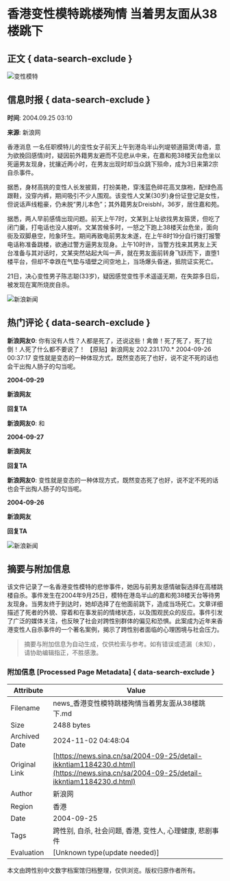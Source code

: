 # 香港变性模特跳楼殉情 当着男友面从38楼跳下

## 正文 { data-search-exclude }


![变性模特](https://n.sinaimg.cn/sinakd10200/360/w180h180/20210713/92fa-279702cc9926ad8ba1a4a797f83a8e29.jpg)

## 信息时报 { data-search-exclude }

**时间**: 2004.09.25 03:10

**来源**: 新浪网

香港消息 一名任职模特儿的变性女子前天上午到港岛半山列堤顿道箍煲(粤语，意为欲挽回感情)时，疑因前外籍男友避而不见悲从中来，在嘉和苑38楼天台危坐以死逼男友现身，扰攘近两小时，在男友出现时却当众跳下殒命，成为3日来第2宗自杀事件。

据悉，身材高挑的变性人长发披肩，打扮美艳，穿浅蓝色碎花高叉旗袍，配绿色高跟鞋，没穿内裤，期间吸引不少人围观。该变性人文某(30岁)身份证登记是女性，但说话声线粗豪，仍未脱“男儿本色”；其外籍男友Dreisbhl，36岁，居住嘉和苑。

据悉，两人早前感情出现问题。前天上午7时，文某到上址欲找男友箍煲，但吃了闭门羹，打电话也没人接听。文某苦候多时，一怒之下跑上38楼天台危坐，面向街及双脚悬空，险象环生。期间再致电前男友未遂，在上午8时19分自行拨打报警电话称准备跳楼，欲通过警方逼男友现身。上午10时许，当警方找来其男友上天台准备与其对话时，文某突然站起大叫一声，就在男友面前转身飞跃而下，直堕1楼平台，但却不幸跌在气垫与墙壁之间空地上，当场爆头昏迷，抵院证实死亡。

21日，决心变性男子陈志聪(33岁)，疑因感觉变性手术遥遥无期，在失踪多日后，被发现在寓所烧炭自杀。

![新浪新闻](https://n.sinaimg.cn/default/2fb77759/20151125/320X320.png)

## 热门评论 { data-search-exclude }

**新浪网友0**: 你有没有人性？人都是死了，还说这些！禽兽！死了死了，死了拉倒！人死了什么都不要说了！ 【原贴】新浪网友 202.231.170.* 2004-09-26 00:37:17 变性就是变态的一种体现方式，既然变态死了也好，说不定不死的话也会干出掏人肠子的勾当呢。

**2004-09-29**

**新浪网友**

**回复TA**

**新浪网友0**: 和

**2004-09-27**

**新浪网友**

**回复TA**

**新浪网友0**: 变性就是变态的一种体现方式，既然变态死了也好，说不定不死的话也会干出掏人肠子的勾当呢。

**2004-09-26**

**新浪网友**

**回复TA**

![新浪新闻](https://n.sinaimg.cn/default/80905340/20200331/sinalogo.png)
<!-- tcd_original_link https://news.sina.cn/sa/2004-09-25/detail-ikkntiam1184230.d.html -->
## 摘要与附加信息

<!-- tcd_abstract -->
该文件记录了一名香港变性模特的悲惨事件，她因与前男友感情破裂选择在高楼跳楼自杀。事件发生在2004年9月25日，模特在港岛半山的嘉和苑38楼天台等待男友现身。当男友终于到达时，她却选择了在他面前跳下，造成当场死亡。文章详细描述了死者的外貌、穿着和在事发前的情绪状态，以及围观民众的反应。事件引发了广泛的媒体关注，也反映了社会对跨性别群体的偏见和恐惧。此案成为近年来香港变性人自杀事件的一个著名案例，揭示了跨性别者面临的心理困境与社会压力。
<!-- tcd_abstract_end -->

> 摘要与附加信息为自动生成，仅供检索与参考。如有错误或遗漏（未知），请协助编辑指正，不胜感激。

### 附加信息 [Processed Page Metadata] { data-search-exclude }

| Attribute       | Value                                  |
|-----------------|----------------------------------------|
| Filename        | news_香港变性模特跳楼殉情当着男友面从38楼跳下.md                             |
| Size            | 2488 bytes                           |
| Archived Date   | 2024-11-02 04:48:04                             |
| Original Link   | [https://news.sina.cn/sa/2004-09-25/detail-ikkntiam1184230.d.html](https://news.sina.cn/sa/2004-09-25/detail-ikkntiam1184230.d.html)                       |
| Author          | 新浪网                               |
| Region          | 香港                               |
| Date            | 2004-09-25                                 |
| Tags            | 跨性别, 自杀, 社会问题, 香港, 变性人, 心理健康, 悲剧事件                                 |
| Evaluation            | [Unknown type(update needed)]                                 |
<!-- tcd_table_end -->

本文由跨性别中文数字档案馆归档整理，仅供浏览。版权归原作者所有。
